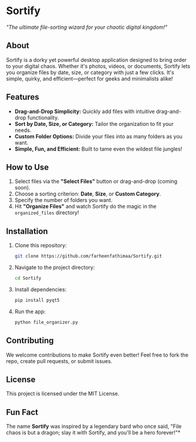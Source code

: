# Sortify
*"The ultimate file-sorting wizard for your chaotic digital kingdom!"*

## About
Sortify is a dorky yet powerful desktop application designed to bring order to your digital chaos. Whether it's photos, videos, or documents, Sortify lets you organize files by date, size, or category with just a few clicks. It's simple, quirky, and efficient—perfect for geeks and minimalists alike!

## Features
- **Drag-and-Drop Simplicity:** Quickly add files with intuitive drag-and-drop functionality.
- **Sort by Date, Size, or Category:** Tailor the organization to fit your needs.
- **Custom Folder Options:** Divide your files into as many folders as you want.
- **Simple, Fun, and Efficient:** Built to tame even the wildest file jungles!

## How to Use
1. Select files via the **"Select Files"** button or drag-and-drop (coming soon).
2. Choose a sorting criterion: **Date**, **Size**, or **Custom Category**.
3. Specify the number of folders you want.
4. Hit **"Organize Files"** and watch Sortify do the magic in the `organized_files` directory!

## Installation
1. Clone this repository:
   ```bash
   git clone https://github.com/farheenfathimaa/Sortify.git
   ```
2. Navigate to the project directory:
   ```bash
   cd Sortify
   ```
3. Install dependencies:
   ```bash
   pip install pyqt5
   ```
4. Run the app:
   ```bash
   python file_organizer.py
   ```

## Contributing
We welcome contributions to make Sortify even better! Feel free to fork the repo, create pull requests, or submit issues.

## License
This project is licensed under the MIT License.

## Fun Fact
The name **Sortify** was inspired by a legendary bard who once said, "File chaos is but a dragon; slay it with Sortify, and you'll be a hero forever!"*
